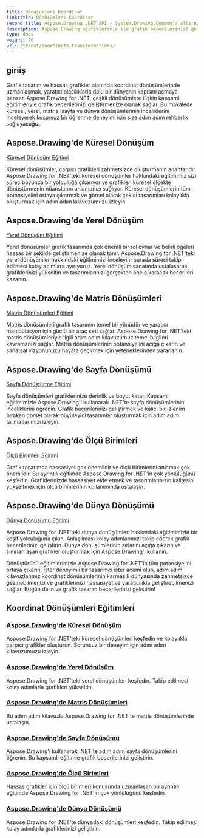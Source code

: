 ```yaml
---
title: Dönüşümleri Koordinat
linktitle: Dönüşümleri Koordinat
second_title: Aspose.Drawing .NET API - System.Drawing.Common'a alternatif
description: Aspose.Drawing eğitimlerimiz ile grafik becerilerinizi geliştirin. .NET'te hassas grafiklerde uzmanlaşarak küresel, yerel, matris, sayfa ve dünya dönüşümlerini keşfedin.
type: docs
weight: 20
url: /tr/net/coordinate-transformations/
---
```


## giriiş

Grafik tasarım ve hassas grafikler alanında koordinat dönüşümlerinde uzmanlaşmak, yaratıcı olasılıklarla dolu bir dünyanın kapısını açmaya benzer. Aspose.Drawing for .NET, çeşitli dönüşümlere ilişkin kapsamlı eğitimleriyle grafik becerilerinizi geliştirmenize olanak sağlar. Bu makalede küresel, yerel, matris, sayfa ve dünya dönüşümlerinin inceliklerini inceleyerek kusursuz bir öğrenme deneyimi için size adım adım rehberlik sağlayacağız.

## Aspose.Drawing'de Küresel Dönüşüm
[Küresel Dönüşüm Eğitimi](./global-transformation/)

Küresel dönüşümler, çarpıcı grafikleri zahmetsizce oluşturmanın anahtarıdır. Aspose.Drawing for .NET'teki küresel dönüşümler hakkındaki eğitimimiz sizi süreç boyunca bir yolculuğa çıkarıyor ve grafikleri küresel ölçekte dönüştürmenin nüanslarını anlamanızı sağlıyor. Küresel dönüşümlerin tüm potansiyelini ortaya çıkarmak ve görsel olarak çekici tasarımları kolaylıkla oluşturmak için adım adım kılavuzumuzu izleyin.

## Aspose.Drawing'de Yerel Dönüşüm
[Yerel Dönüşüm Eğitimi](./local-transformation/)

Yerel dönüşümler grafik tasarımda çok önemli bir rol oynar ve belirli öğeleri hassas bir şekilde geliştirmenize olanak tanır. Aspose.Drawing for .NET'teki yerel dönüşümler hakkındaki eğitimimizi inceleyin; burada süreci takip edilmesi kolay adımlara ayırıyoruz. Yerel dönüşüm sanatında ustalaşarak grafiklerinizi yükseltin ve tasarımlarınızı gerçekten öne çıkaracak becerileri kazanın.

## Aspose.Drawing'de Matris Dönüşümleri
[Matris Dönüşümleri Eğitimi](./matrix-transformations/)

Matris dönüşümleri grafik tasarımın temel bir yönüdür ve yaratıcı manipülasyon için güçlü bir araç seti sağlar. Aspose.Drawing for .NET'teki matris dönüşümleriyle ilgili adım adım kılavuzumuz temel bilgileri kavramanızı sağlar. Matris dönüşümlerinin potansiyelini açığa çıkarın ve sanatsal vizyonunuzu hayata geçirmek için yeteneklerinden yararlanın.

## Aspose.Drawing'de Sayfa Dönüşümü
[Sayfa Dönüştürme Eğitimi](./page-transformation/)

Sayfa dönüşümleri grafiklerinize derinlik ve boyut katar. Kapsamlı eğitimimizle Aspose.Drawing'i kullanarak .NET'te sayfa dönüşümlerinin inceliklerini öğrenin. Grafik becerilerinizi geliştirmek ve kalıcı bir izlenim bırakan görsel olarak büyüleyici tasarımlar oluşturmak için adım adım talimatlarımızı izleyin.

## Aspose.Drawing'de Ölçü Birimleri
[Ölçü Birimleri Eğitimi](./units-of-measure/)

Grafik tasarımda hassasiyet çok önemlidir ve ölçü birimlerini anlamak çok önemlidir. Bu ayrıntılı eğitimde Aspose.Drawing for .NET'in çok yönlülüğünü keşfedin. Grafiklerinizde hassasiyet elde etmek ve tasarımlarınızın kalitesini yükseltmek için ölçü birimlerinin kullanımında ustalaşın.

## Aspose.Drawing'de Dünya Dönüşümü
[Dünya Dönüşümü Eğitimi](./world-transformation/)

Aspose.Drawing for .NET'teki dünya dönüşümleri hakkındaki eğitimimizle bir keşif yolculuğuna çıkın. Anlaşılması kolay adımlarımızı takip ederek grafik becerilerinizi geliştirin. Dünya dönüşümlerinin sırlarını açığa çıkarın ve sınırları aşan grafikler oluşturmak için Aspose.Drawing'i kullanın.

Dönüştürücü eğitimlerimizle Aspose.Drawing for .NET'in tüm potansiyelini ortaya çıkarın. İster deneyimli bir tasarımcı ister acemi olun, adım adım kılavuzlarımız koordinat dönüşümlerinin karmaşık dünyasında zahmetsizce gezinebilmenizi ve grafiklerinizi hassasiyet ve yaratıcılıkla geliştirebilmenizi sağlar. Bugün dalın ve grafik tasarım becerilerinizi geliştirin!
## Koordinat Dönüşümleri Eğitimleri
### [Aspose.Drawing'de Küresel Dönüşüm](./global-transformation/)
Aspose.Drawing for .NET'teki küresel dönüşümleri keşfedin ve kolaylıkla çarpıcı grafikler oluşturun. Sorunsuz bir deneyim için adım adım kılavuzumuzu izleyin.
### [Aspose.Drawing'de Yerel Dönüşüm](./local-transformation/)
Aspose.Drawing for .NET'teki yerel dönüşümleri keşfedin. Takip edilmesi kolay adımlarla grafikleri yükseltin.
### [Aspose.Drawing'de Matris Dönüşümleri](./matrix-transformations/)
Bu adım adım kılavuzla Aspose.Drawing for .NET'te matris dönüşümlerinde ustalaşın.
### [Aspose.Drawing'de Sayfa Dönüşümü](./page-transformation/)
Aspose.Drawing'i kullanarak .NET'te adım adım sayfa dönüşümlerini öğrenin. Bu kapsamlı eğitimle grafik becerilerinizi geliştirin.
### [Aspose.Drawing'de Ölçü Birimleri](./units-of-measure/)
Hassas grafikler için ölçü birimleri konusunda uzmanlaşan bu ayrıntılı eğitimde Aspose.Drawing for .NET'in çok yönlülüğünü keşfedin.
### [Aspose.Drawing'de Dünya Dönüşümü](./world-transformation/)
Aspose.Drawing for .NET'te dünyadaki dönüşümleri keşfedin. Takip edilmesi kolay adımlarla grafiklerinizi geliştirin.